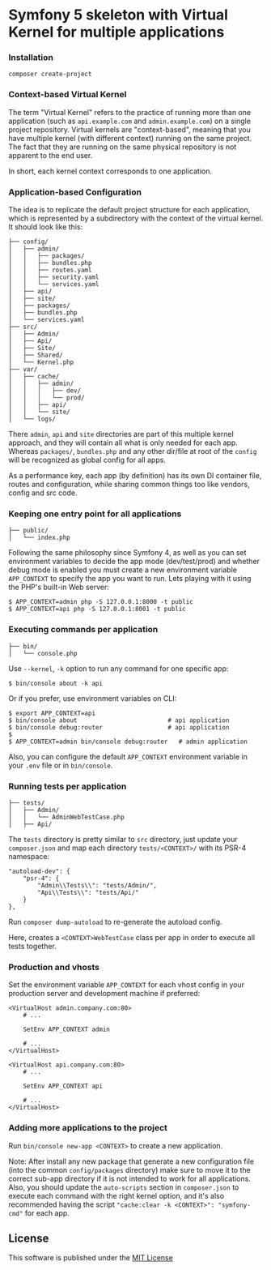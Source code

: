# Symfony 5 skeleton with Virtual Kernel for multiple applications

### Installation

    composer create-project 

### Context-based Virtual Kernel

The term "Virtual Kernel" refers to the practice of running more than one application (such as `api.example.com` and `admin.example.com`) on a single project repository. Virtual kernels are "context-based", meaning that you have multiple kernel (with different context) running on the same project. The fact that they are running on the same physical repository is not apparent to the end user.

In short, each kernel context corresponds to one application.

### Application-based Configuration

The idea is to replicate the default project structure for each application, which is represented by a subdirectory with the context of the virtual kernel. It should look like this:

    ├── config/
    │   ├── admin/
    │   │   ├── packages/
    │   │   ├── bundles.php
    │   │   ├── routes.yaml
    │   │   ├── security.yaml
    │   │   └── services.yaml
    │   ├── api/
    │   ├── site/
    │   ├── packages/
    │   ├── bundles.php
    │   └── services.yaml
    ├── src/
    │   ├── Admin/
    │   ├── Api/
    │   ├── Site/
    │   ├── Shared/
    │   └── Kernel.php
    ├── var/
    │   ├── cache/
    │   │   ├── admin/
    │   │   │   ├── dev/
    │   │   │   └── prod/
    │   │   ├── api/
    │   │   └── site/
    │   └── logs/

There `admin`, `api` and `site` directories are part of this multiple kernel approach, and they will contain all what is only needed for each app. Whereas `packages/`, `bundles.php` and any other dir/file at root of the `config` will be recognized as global config for all apps.

As a performance key, each app (by definition) has its own DI container file, routes and configuration, while sharing common things too like vendors, config and src code.

### Keeping one entry point for all applications

    ├── public/
    │   └── index.php

Following the same philosophy since Symfony 4, as well as you can set environment variables to decide the app mode (dev/test/prod) and whether debug mode is enabled you must create a new environment variable `APP_CONTEXT` to specify the app you want to run. Lets playing with it using the PHP's built-in Web server:

    $ APP_CONTEXT=admin php -S 127.0.0.1:8000 -t public
    $ APP_CONTEXT=api php -S 127.0.0.1:8001 -t public   

### Executing commands per application

    ├── bin/
    │   └── console.php

Use `--kernel`, `-k` option to run any command for one specific app:

    $ bin/console about -k api
    
Or if you prefer, use environment variables on CLI:

    $ export APP_CONTEXT=api
    $ bin/console about                         # api application
    $ bin/console debug:router                  # api application
    $
    $ APP_CONTEXT=admin bin/console debug:router   # admin application

Also, you can configure the default `APP_CONTEXT` environment variable in your `.env` file or in `bin/console`.

### Running tests per application

    ├── tests/
    │   ├── Admin/
    │   │   └── AdminWebTestCase.php
    │   ├── Api/

The `tests` directory is pretty similar to `src` directory, just update your `composer.json` and map each directory `tests/<CONTEXT>/` with its PSR-4 namespace:

    "autoload-dev": {
        "psr-4": {
            "Admin\\Tests\\": "tests/Admin/",
            "Api\\Tests\\": "tests/Api/"
        }
    },

Run `composer dump-autoload` to re-generate the autoload config.
    
Here, creates a `<CONTEXT>WebTestCase` class per app in order to execute all tests together.

### Production and vhosts

Set the environment variable `APP_CONTEXT` for each vhost config in your production server and development machine if preferred:

    <VirtualHost admin.company.com:80>
        # ...
        
        SetEnv APP_CONTEXT admin
        
        # ...
    </VirtualHost>

    <VirtualHost api.company.com:80>
        # ...
        
        SetEnv APP_CONTEXT api
        
        # ...
    </VirtualHost>
 
### Adding more applications to the project

Run `bin/console new-app <CONTEXT>` to create a new application.

Note: After install any new package that generate a new configuration file (into the common `config/packages` directory) make sure to move it to the correct sub-app directory if it is not intended to work for all applications.
Also, you should update the `auto-scripts` section in `composer.json` to execute each command with the right kernel option, and it's also recommended having the script `"cache:clear -k <CONTEXT>": "symfony-cmd"` for each app.

License
-------

This software is published under the [MIT License](LICENSE)
